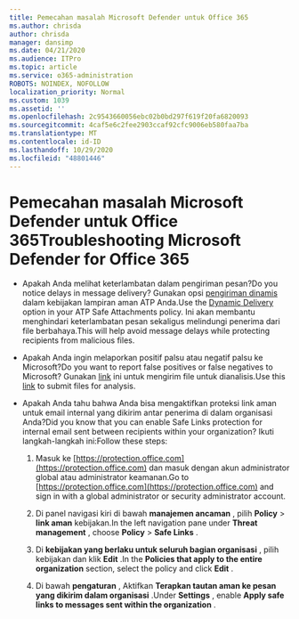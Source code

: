 ```yaml
---
title: Pemecahan masalah Microsoft Defender untuk Office 365
ms.author: chrisda
author: chrisda
manager: dansimp
ms.date: 04/21/2020
ms.audience: ITPro
ms.topic: article
ms.service: o365-administration
ROBOTS: NOINDEX, NOFOLLOW
localization_priority: Normal
ms.custom: 1039
ms.assetid: ''
ms.openlocfilehash: 2c9543660056ebc02b0bd297f619f20fa6820093
ms.sourcegitcommit: 4caf5e6c2fee2903ccaf92cfc9006eb580faa7ba
ms.translationtype: MT
ms.contentlocale: id-ID
ms.lasthandoff: 10/29/2020
ms.locfileid: "48801446"
---
```

# <a name="troubleshooting-microsoft-defender-for-office-365"></a><span data-ttu-id="f9713-102">Pemecahan masalah Microsoft Defender untuk Office 365</span><span class="sxs-lookup"><span data-stu-id="f9713-102">Troubleshooting Microsoft Defender for Office 365</span></span>

- <span data-ttu-id="f9713-103">Apakah Anda melihat keterlambatan dalam pengiriman pesan?</span><span class="sxs-lookup"><span data-stu-id="f9713-103">Do you notice delays in message delivery?</span></span> <span data-ttu-id="f9713-104">Gunakan opsi [pengiriman dinamis](https://docs.microsoft.com/microsoft-365/security/office-365-security/dynamic-delivery-and-previewing) dalam kebijakan lampiran aman ATP Anda.</span><span class="sxs-lookup"><span data-stu-id="f9713-104">Use the [Dynamic Delivery](https://docs.microsoft.com/microsoft-365/security/office-365-security/dynamic-delivery-and-previewing) option in your ATP Safe Attachments policy.</span></span> <span data-ttu-id="f9713-105">Ini akan membantu menghindari keterlambatan pesan sekaligus melindungi penerima dari file berbahaya.</span><span class="sxs-lookup"><span data-stu-id="f9713-105">This will help avoid message delays while protecting recipients from malicious files.</span></span>

- <span data-ttu-id="f9713-106">Apakah Anda ingin melaporkan positif palsu atau negatif palsu ke Microsoft?</span><span class="sxs-lookup"><span data-stu-id="f9713-106">Do you want to report false positives or false negatives to Microsoft?</span></span> <span data-ttu-id="f9713-107">Gunakan [link](https://www.microsoft.com/wdsi/filesubmission/) ini untuk mengirim file untuk dianalisis.</span><span class="sxs-lookup"><span data-stu-id="f9713-107">Use this [link](https://www.microsoft.com/wdsi/filesubmission/) to submit files for analysis.</span></span>

- <span data-ttu-id="f9713-108">Apakah Anda tahu bahwa Anda bisa mengaktifkan proteksi link aman untuk email internal yang dikirim antar penerima di dalam organisasi Anda?</span><span class="sxs-lookup"><span data-stu-id="f9713-108">Did you know that you can enable Safe Links protection for internal email sent between recipients within your organization?</span></span> <span data-ttu-id="f9713-109">Ikuti langkah-langkah ini:</span><span class="sxs-lookup"><span data-stu-id="f9713-109">Follow these steps:</span></span>

  1. <span data-ttu-id="f9713-110">Masuk ke [https://protection.office.com](https://protection.office.com) dan masuk dengan akun administrator global atau administrator keamanan.</span><span class="sxs-lookup"><span data-stu-id="f9713-110">Go to [https://protection.office.com](https://protection.office.com) and sign in with a global administrator or security administrator account.</span></span>

  2. <span data-ttu-id="f9713-111">Di panel navigasi kiri di bawah **manajemen ancaman** , pilih **Policy** \> **link aman** kebijakan.</span><span class="sxs-lookup"><span data-stu-id="f9713-111">In the left navigation pane under **Threat management** , choose **Policy** \> **Safe Links** .</span></span>

  3. <span data-ttu-id="f9713-112">Di **kebijakan yang berlaku untuk seluruh bagian organisasi** , pilih kebijakan dan klik **Edit** .</span><span class="sxs-lookup"><span data-stu-id="f9713-112">In the **Policies that apply to the entire organization** section, select the policy and click **Edit** .</span></span>

  4. <span data-ttu-id="f9713-113">Di bawah **pengaturan** , Aktifkan **Terapkan tautan aman ke pesan yang dikirim dalam organisasi** .</span><span class="sxs-lookup"><span data-stu-id="f9713-113">Under **Settings** , enable **Apply safe links to messages sent within the organization** .</span></span>

